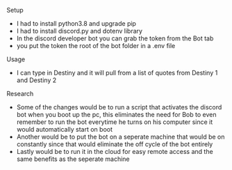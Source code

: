 Setup
- I had to install python3.8 and upgrade pip
- I had to install discord.py and dotenv library
- In the discord developer bot you can grab the token from the Bot tab
- you put the token the root of the bot folder in a .env file

Usage
- I can type in Destiny and it will pull from a list of quotes from Destiny 1 and Destiny 2

Research
- Some of the changes would be to run a script that activates the discord bot when you boot up the pc, this eliminates the need for Bob to even remember to run the bot everytime he turns on his computer since it would automatically start on boot
- Another would be to put the bot on a seperate machine that would be on constantly since that would eliminate the off cycle of the bot entirely
- Lastly would be to run it in the cloud for easy remote access and the same benefits as the seperate machine
